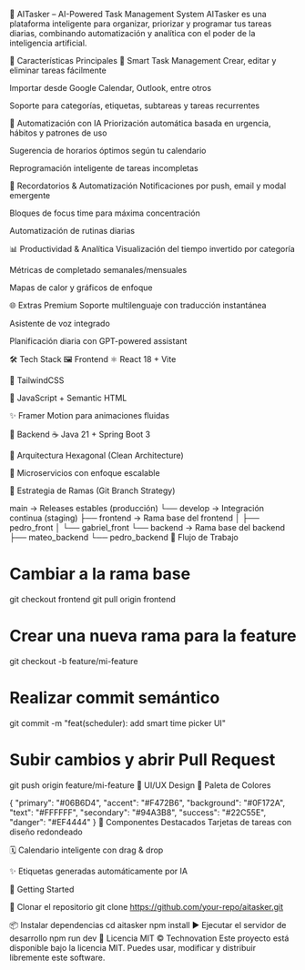 🧠 AITasker – AI-Powered Task Management System
AITasker es una plataforma inteligente para organizar, priorizar y programar tus tareas diarias, combinando automatización y analítica con el poder de la inteligencia artificial.

🌟 Características Principales
📌 Smart Task Management
Crear, editar y eliminar tareas fácilmente

Importar desde Google Calendar, Outlook, entre otros

Soporte para categorías, etiquetas, subtareas y tareas recurrentes

🧠 Automatización con IA
Priorización automática basada en urgencia, hábitos y patrones de uso

Sugerencia de horarios óptimos según tu calendario

Reprogramación inteligente de tareas incompletas

🔔 Recordatorios & Automatización
Notificaciones por push, email y modal emergente

Bloques de focus time para máxima concentración

Automatización de rutinas diarias

📊 Productividad & Analítica
Visualización del tiempo invertido por categoría

Métricas de completado semanales/mensuales

Mapas de calor y gráficos de enfoque

🌐 Extras Premium
Soporte multilenguaje con traducción instantánea

Asistente de voz integrado

Planificación diaria con GPT-powered assistant

🛠️ Tech Stack
🖼️ Frontend
⚛️ React 18 + Vite

🎨 TailwindCSS

🚀 JavaScript + Semantic HTML

✨ Framer Motion para animaciones fluidas

🔧 Backend
☕ Java 21 + Spring Boot 3

🧱 Arquitectura Hexagonal (Clean Architecture)

🧩 Microservicios con enfoque escalable

🌿 Estrategia de Ramas (Git Branch Strategy)

main         → Releases estables (producción)
└── develop  → Integración continua (staging)
    ├── frontend       → Rama base del frontend
    │   ├── pedro_front
    │   └── gabriel_front
    └── backend        → Rama base del backend
        ├── mateo_backend
        └── pedro_backend
🧪 Flujo de Trabajo
# Cambiar a la rama base
git checkout frontend
git pull origin frontend

# Crear una nueva rama para la feature
git checkout -b feature/mi-feature

# Realizar commit semántico
git commit -m "feat(scheduler): add smart time picker UI"

# Subir cambios y abrir Pull Request
git push origin feature/mi-feature
🎨 UI/UX Design
🎨 Paleta de Colores

{
  "primary": "#06B6D4",
  "accent": "#F472B6",
  "background": "#0F172A",
  "text": "#FFFFFF",
  "secondary": "#94A3B8",
  "success": "#22C55E",
  "danger": "#EF4444"
}
🧾 Componentes Destacados
Tarjetas de tareas con diseño redondeado

🗓️ Calendario inteligente con drag & drop

✨ Etiquetas generadas automáticamente por IA

🚀 Getting Started

🔧 Clonar el repositorio
git clone https://github.com/your-repo/aitasker.git

📦 Instalar dependencias
cd aitasker
npm install
▶️ Ejecutar el servidor de desarrollo
npm run dev
📄 Licencia
MIT © Technovation
Este proyecto está disponible bajo la licencia MIT. Puedes usar, modificar y distribuir libremente este software.
